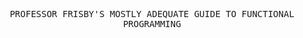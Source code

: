 <p align="center">
    <samp>
        PROFESSOR FRISBY'S MOSTLY ADEQUATE GUIDE TO FUNCTIONAL PROGRAMMING
    </samp>
</p>

